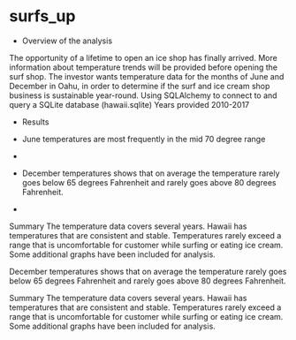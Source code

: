# surfs_up

- Overview of the analysis

The opportunity of a lifetime to open an ice shop has finally arrived. 
More information about temperature trends will be provided before opening the surf shop. 
The investor wants temperature data for the months of June and December in Oahu, in order to determine if the surf and ice cream shop business is sustainable year-round.
Using SQLAlchemy to connect to and query a SQLite database (hawaii.sqlite)
Years provided 2010-2017

- Results

- June temperatures are most frequently in the mid 70 degree range
- 


- December temperatures shows that on average the temperature rarely goes below 65 degrees Fahrenheit and rarely goes above 80 degrees Fahrenheit.

-


Summary
The temperature data covers several years.
Hawaii has temperatures that are consistent and stable. Temperatures rarely exceed a range that is uncomfortable for customer while surfing or eating ice cream.
Some additional graphs have been included for analysis.
 

December temperatures shows that on average the temperature rarely goes below 65 degrees Fahrenheit and rarely goes above 80 degrees Fahrenheit.



Summary
The temperature data covers several years.
Hawaii has temperatures that are consistent and stable. Temperatures rarely exceed a range that is uncomfortable for customer while surfing or eating ice cream.
Some additional graphs have been included for analysis.
